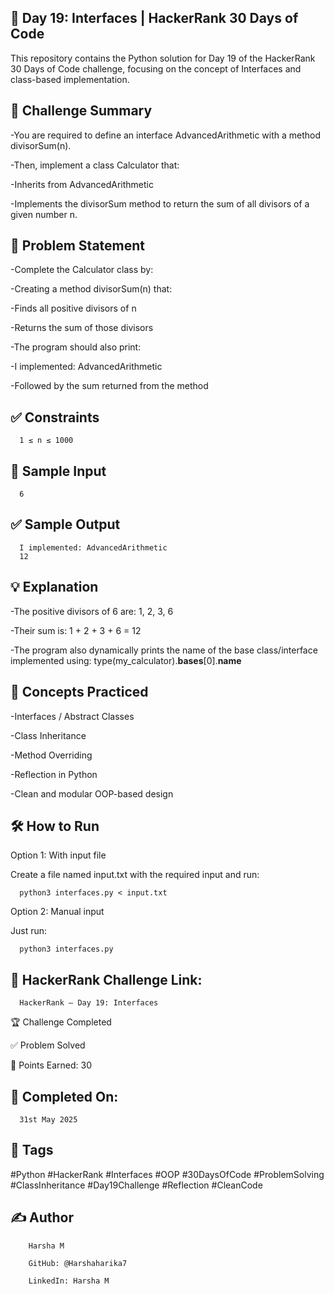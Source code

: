 ## 📘 Day 19: Interfaces | HackerRank 30 Days of Code  

This repository contains the Python solution for Day 19 of the HackerRank 30 Days of Code challenge, focusing on the concept of Interfaces and class-based implementation.

## 🚀 Challenge Summary

-You are required to define an interface AdvancedArithmetic with a method divisorSum(n).

-Then, implement a class Calculator that:

-Inherits from AdvancedArithmetic

-Implements the divisorSum method to return the sum of all divisors of a given number n.

## 📝 Problem Statement

-Complete the Calculator class by:

-Creating a method divisorSum(n) that:

-Finds all positive divisors of n

-Returns the sum of those divisors

-The program should also print:

-I implemented: AdvancedArithmetic

-Followed by the sum returned from the method

## ✅ Constraints

      1 ≤ n ≤ 1000

## 🔢 Sample Input

      6

## ✅ Sample Output

      I implemented: AdvancedArithmetic
      12

## 💡 Explanation

-The positive divisors of 6 are: 1, 2, 3, 6

-Their sum is: 1 + 2 + 3 + 6 = 12

-The program also dynamically prints the name of the base class/interface implemented using:
type(my_calculator).__bases__[0].__name__

## 🧠 Concepts Practiced

-Interfaces / Abstract Classes

-Class Inheritance

-Method Overriding

-Reflection in Python

-Clean and modular OOP-based design

## 🛠 How to Run

Option 1: With input file

Create a file named input.txt with the required input and run:

      python3 interfaces.py < input.txt

Option 2: Manual input

Just run:

      python3 interfaces.py

## 🔗 HackerRank Challenge Link:

      HackerRank – Day 19: Interfaces

🏆 Challenge Completed

✅ Problem Solved

🎯 Points Earned: 30

## 📅 Completed On:

      31st May 2025

## 🔖 Tags

#Python #HackerRank #Interfaces #OOP #30DaysOfCode #ProblemSolving #ClassInheritance #Day19Challenge #Reflection #CleanCode

## ✍ Author

        Harsha M
        
        GitHub: @Harshaharika7
        
        LinkedIn: Harsha M
